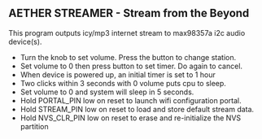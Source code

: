 ##
## AETHER STREAMER - Stream from the Beyond

This program outputs icy/mp3 internet stream to max98357a i2c audio device(s).
-   Turn the knob to set volume. Press the button to change station.
-   Set volume to 0 then press button to set timer. Do again to cancel.
-   When device is powered up, an initial timer is set to 1 hour
-   Two clicks within 3 seconds with 0 volume puts cpu to sleep.
-   Set volume to 0 and system will sleep in 5 seconds.
-   Hold PORTAL_PIN low on reset to launch wifi configuration portal.
-   Hold STREAM_PIN low on reset to load and store default stream data.
-   Hold NVS_CLR_PIN low on reset to erase and re-initialize the NVS partition


